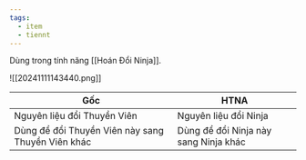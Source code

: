 ```yaml
---
tags:
  - item
  - tiennt
---
```

Dùng trong tính năng [[Hoán Đổi Ninja]].

![[20241111143440.png]]

| Gốc                                               | HTNA                                  |
| ------------------------------------------------- | ------------------------------------- |
| Nguyên liệu đổi Thuyền Viên                       | Nguyên liệu đổi Ninja                 |
| Dùng để đổi Thuyền Viên này sang Thuyền Viên khác | Dùng để đổi Ninja này sang Ninja khác |
